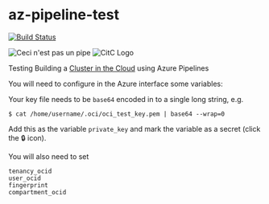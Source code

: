 # az-pipeline-test

[![Build Status](https://dev.azure.com/ce16990/cecinestpasunepipe/_apis/build/status/christopheredsall.az-pipeline-test?branchName=master)](https://dev.azure.com/ce16990/cecinestpasunepipe/_build/latest?definitionId=1&branchName=master)

![Ceci n'est pas un pipe](https://upload.wikimedia.org/wikipedia/en/b/b9/MagrittePipe.jpg)
![CitC Logo](https://cluster-in-the-cloud.readthedocs.io/en/latest/_static/logo.png)

Testing Building a [Cluster in the Cloud](https://cluster-in-the-cloud.readthedocs.io/en/latest/index.html) using Azure Pipelines

You will need to configure in the Azure interface some variables:

Your key file needs to be `base64` encoded in to a single long string, e.g.

```ShellSession
$ cat /home/username/.oci/oci_test_key.pem | base64 --wrap=0
```

Add this as the variable `private_key` and mark the variable as a secret (click the :lock: icon).

You will also need to set

```
tenancy_ocid
user_ocid
fingerprint
compartment_ocid
```
